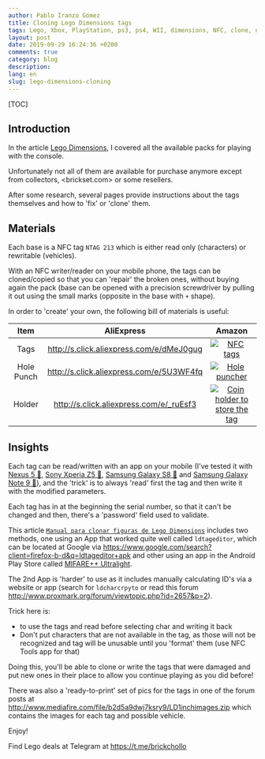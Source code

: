 ```yaml
---
author: Pablo Iranzo Gómez
title: Cloning Lego Dimensions tags
tags: Lego, Xbox, PlayStation, ps3, ps4, WII, dimensions, NFC, clone, ntag213
layout: post
date: 2019-09-29 16:24:36 +0200
comments: true
category: blog
description:
lang: en
slug: lego-dimensions-cloning
---
```


[TOC]

## Introduction

In the article [Lego Dimensions]({filename}2019-08-19-lego-dimensions.en.md), I covered all the available packs for playing with the console.

Unfortunately not all of them are available for purchase anymore except from collectors, <brickset.com> or some resellers.

After some research, several pages provide instructions about the tags themselves and how to 'fix' or 'clone' them.

## Materials

Each base is a NFC tag `NTAG 213` which is either read only (characters) or rewritable (vehicles).

With an NFC writer/reader on your mobile phone, the tags can be cloned/copied so that you can 'repair' the broken ones, without buying again the pack (base can be opened with a precision screwdriver by pulling it out using the small marks (opposite in the base with `+` shape).

In order to 'create' your own, the following bill of materials is useful:

|    Item    |                 AliExpress                 |                                                             Amazon                                                             |
| :--------: | :----------------------------------------: | :----------------------------------------------------------------------------------------------------------------------------: |
|    Tags    | <http://s.click.aliexpress.com/e/dMeJ0gug> |            [![NFC tags]({static}imagen/dimensions/ntag213.png)](https://www.amazon.es/dp/B00NG4W3K2?tag=redken-21)             |
| Hole Punch | <http://s.click.aliexpress.com/e/5U3WF4fq> |        [![Hole puncher]({static}imagen/dimensions/holepuncher.png)](https://www.amazon.es/dp/B007QJC8WG?tag=redken-21)         |
|   Holder   | <http://s.click.aliexpress.com/e/_ruEsf3>  | [![Coin holder to store the tag]({static}imagen/dimensions/coinholder.png)](https://www.amazon.es/dp/B07CNTTVF9?tag=redken-21) |

## Insights

Each tag can be read/written with an app on your mobile (I've tested it with [Nexus 5 🛒](https://www.amazon.es/dp/B016B7INC2?tag=redken-21), [Sony Xperia Z5 🛒](https://www.amazon.es/dp/B013WSM36A?tag=redken-21), [Samsung Galaxy S8 🛒](https://www.amazon.es/dp/B06XXFHG6J?tag=redken-21) and [Samsung Galaxy Note 9 🛒](https://www.amazon.es/dp/B07FT169LZ?tag=redken-21)), and the 'trick' is to always 'read' first the tag and then write it with the modified parameters.

Each tag has in at the beginning the serial number, so that it can't be changed and then, there's a 'password' field used to validate.

This article [`Manual para clonar figuras de Lego Dimensions`](https://www.elotrolado.net/hilo_manual-para-clonar-figuras-de-lego-dimensions_2209995) includes two methods, one using an App that worked quite well called `ldtageditor`, which can be located at Google via <https://www.google.com/search?client=firefox-b-d&q=ldtageditor+apk> and other using an app in the Android Play Store called [MIFARE++ Ultralight](https://play.google.com/store/apps/details?id=com.samsung.sprc.fileselector).

The 2nd App is 'harder' to use as it includes manually calculating ID's via a website or app (search for `ldcharcrpyto` or read this forum <http://www.proxmark.org/forum/viewtopic.php?id=2657&p=2>).

Trick here is:

- to use the tags and read before selecting char and writing it back
- Don't put characters that are not available in the tag, as those will not be recognized and tag will be unusable until you 'format' them (use NFC Tools app for that)

Doing this, you'll be able to clone or write the tags that were damaged and put new ones in their place to allow you continue playing as you did before!

There was also a 'ready-to-print' set of pics for the tags in one of the forum posts at <http://www.mediafire.com/file/b2d5a9dwj7ksry9/LD1inchimages.zip> which contains the images for each tag and possible vehicle.

Enjoy!

Find Lego deals at Telegram at <https://t.me/brickchollo>

